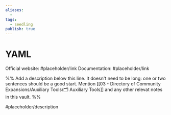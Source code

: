 ```yaml
---
aliases:
  -
tags:
  - seedling
publish: true
---
```


# YAML

Official website: #placeholder/link
Documentation: #placeholder/link

%% Add a description below this line. It doesn't need to be long: one or two sentences should be a good start. Mention [[03 - Directory of Community Expansions/Auxiliary Tools/🗂️ Auxiliary Tools]] and any other relevat notes in this vault. %%

#placeholder/description
